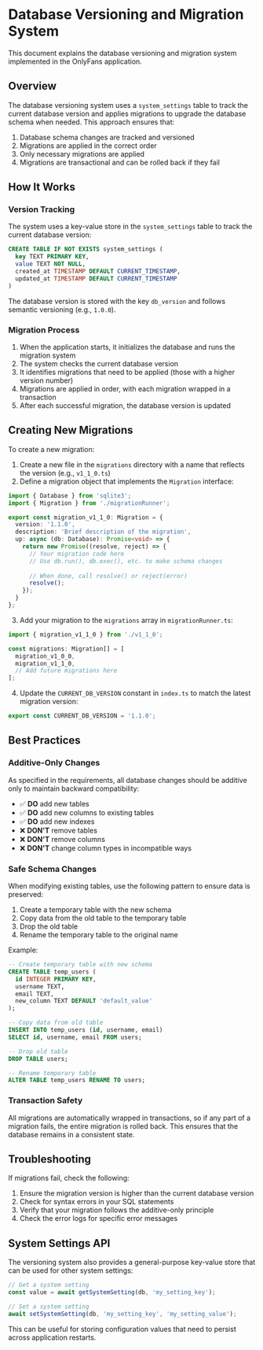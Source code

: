 # Database Versioning and Migration System

This document explains the database versioning and migration system implemented in the OnlyFans application.

## Overview

The database versioning system uses a `system_settings` table to track the current database version and applies migrations to upgrade the database schema when needed. This approach ensures that:

1. Database schema changes are tracked and versioned
2. Migrations are applied in the correct order
3. Only necessary migrations are applied
4. Migrations are transactional and can be rolled back if they fail

## How It Works

### Version Tracking

The system uses a key-value store in the `system_settings` table to track the current database version:

```sql
CREATE TABLE IF NOT EXISTS system_settings (
  key TEXT PRIMARY KEY,
  value TEXT NOT NULL,
  created_at TIMESTAMP DEFAULT CURRENT_TIMESTAMP,
  updated_at TIMESTAMP DEFAULT CURRENT_TIMESTAMP
)
```

The database version is stored with the key `db_version` and follows semantic versioning (e.g., `1.0.0`).

### Migration Process

1. When the application starts, it initializes the database and runs the migration system
2. The system checks the current database version
3. It identifies migrations that need to be applied (those with a higher version number)
4. Migrations are applied in order, with each migration wrapped in a transaction
5. After each successful migration, the database version is updated

## Creating New Migrations

To create a new migration:

1. Create a new file in the `migrations` directory with a name that reflects the version (e.g., `v1_1_0.ts`)
2. Define a migration object that implements the `Migration` interface:

```typescript
import { Database } from 'sqlite3';
import { Migration } from './migrationRunner';

export const migration_v1_1_0: Migration = {
  version: '1.1.0',
  description: 'Brief description of the migration',
  up: async (db: Database): Promise<void> => {
    return new Promise((resolve, reject) => {
      // Your migration code here
      // Use db.run(), db.exec(), etc. to make schema changes
      
      // When done, call resolve() or reject(error)
      resolve();
    });
  }
};
```

3. Add your migration to the `migrations` array in `migrationRunner.ts`:

```typescript
import { migration_v1_1_0 } from './v1_1_0';

const migrations: Migration[] = [
  migration_v1_0_0,
  migration_v1_1_0,
  // Add future migrations here
];
```

4. Update the `CURRENT_DB_VERSION` constant in `index.ts` to match the latest migration version:

```typescript
export const CURRENT_DB_VERSION = '1.1.0';
```

## Best Practices

### Additive-Only Changes

As specified in the requirements, all database changes should be additive only to maintain backward compatibility:

- ✅ **DO** add new tables
- ✅ **DO** add new columns to existing tables
- ✅ **DO** add new indexes
- ❌ **DON'T** remove tables
- ❌ **DON'T** remove columns
- ❌ **DON'T** change column types in incompatible ways

### Safe Schema Changes

When modifying existing tables, use the following pattern to ensure data is preserved:

1. Create a temporary table with the new schema
2. Copy data from the old table to the temporary table
3. Drop the old table
4. Rename the temporary table to the original name

Example:

```sql
-- Create temporary table with new schema
CREATE TABLE temp_users (
  id INTEGER PRIMARY KEY,
  username TEXT,
  email TEXT,
  new_column TEXT DEFAULT 'default_value'
);

-- Copy data from old table
INSERT INTO temp_users (id, username, email)
SELECT id, username, email FROM users;

-- Drop old table
DROP TABLE users;

-- Rename temporary table
ALTER TABLE temp_users RENAME TO users;
```

### Transaction Safety

All migrations are automatically wrapped in transactions, so if any part of a migration fails, the entire migration is rolled back. This ensures that the database remains in a consistent state.

## Troubleshooting

If migrations fail, check the following:

1. Ensure the migration version is higher than the current database version
2. Check for syntax errors in your SQL statements
3. Verify that your migration follows the additive-only principle
4. Check the error logs for specific error messages

## System Settings API

The versioning system also provides a general-purpose key-value store that can be used for other system settings:

```typescript
// Get a system setting
const value = await getSystemSetting(db, 'my_setting_key');

// Set a system setting
await setSystemSetting(db, 'my_setting_key', 'my_setting_value');
```

This can be useful for storing configuration values that need to persist across application restarts.